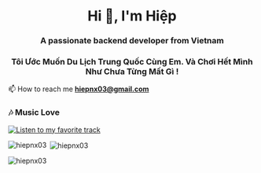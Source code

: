 <h1 align="center">Hi 👋, I'm Hiệp</h1>
<h3 align="center">A passionate backend developer from Vietnam</h3>
<h3 align="center">Tôi Ước Muốn Du Lịch Trung Quốc Cùng Em. Và Chơi Hết Mình Như Chưa Từng Mất Gì !</h3>

📫 How to reach me **hiepnx03@gmail.com**
### 🎶 Music Love

[![Listen to my favorite track](https://img.shields.io/badge/Listen%20on%20YouTube-FF0000?style=for-the-badge&logo=youtube)](https://www.youtube.com/watch?v=asoXilsytDU&t=137s)

<p><img align="left" src="https://github-readme-stats.vercel.app/api/top-langs?username=hiepnx03&show_icons=true&locale=en&layout=compact" alt="hiepnx03" /></p>

<p>&nbsp;<img align="center" src="https://github-readme-stats.vercel.app/api?username=hiepnx03&show_icons=true&locale=en" alt="hiepnx03" /></p>

<p><img align="center" src="https://github-readme-streak-stats.herokuapp.com/?user=hiepnx03&theme=default" alt="hiepnx03" /></p>
